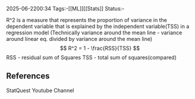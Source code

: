 2025-06-2200:34
Tags:-[[ML]][[Stats]]
Status:-

R^2 is a measure that represents the proportion of variance in the dependent variable that is explained by the independent variable(TSS) in a regression model
(Technically variance around the mean line - variance around linear eq. divided by variance around the mean line)
$$
R^2 = 1 - \frac{RSS}{TSS}
$$
RSS - residual sum of Squares
TSS - total sum of squares(compared)





## References
StatQuest Youtube Channel